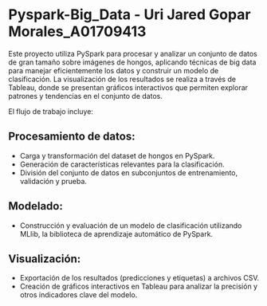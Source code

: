 # Pyspark-Big_Data - Uri Jared Gopar Morales_A01709413
Este proyecto utiliza PySpark para procesar y analizar un conjunto de datos de gran tamaño sobre imágenes de hongos, aplicando técnicas de big data para manejar eficientemente los datos y construir un modelo de clasificación. La visualización de los resultados se realiza a través de Tableau, donde se presentan gráficos interactivos que permiten explorar patrones y tendencias en el conjunto de datos.

El flujo de trabajo incluye:

## Procesamiento de datos:

- Carga y transformación del dataset de hongos en PySpark.
- Generación de características relevantes para la clasificación.
- División del conjunto de datos en subconjuntos de entrenamiento, validación y prueba.

## Modelado:

- Construcción y evaluación de un modelo de clasificación utilizando MLlib, la biblioteca de aprendizaje automático de PySpark.

## Visualización:

- Exportación de los resultados (predicciones y etiquetas) a archivos CSV.
- Creación de gráficos interactivos en Tableau para analizar la precisión y otros indicadores clave del modelo.
